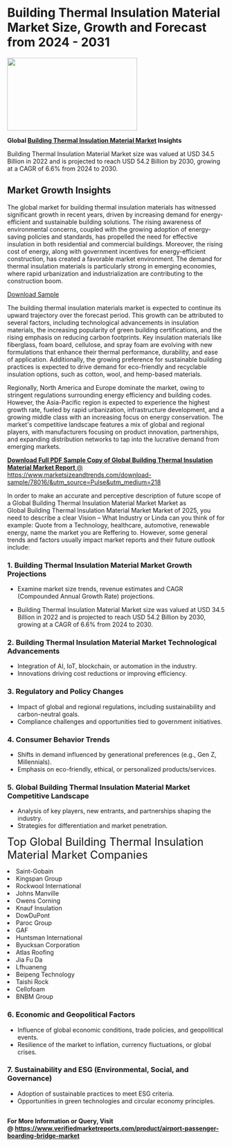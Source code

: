 <H1>Building Thermal Insulation Material Market Size, Growth and Forecast from 2024 - 2031</H1><img class="aligncenter size-medium wp-image-584254" src="https://thirdeyenews.in/wp-content/uploads/2024/09/Global-Market-Research-300x168.jpeg" alt="" width="300" height="168" /><p><strong>Global&nbsp;<a href="https://www.marketsizeandtrends.com/download-sample/78016/&amp;utm_source=Pulse&amp;utm_medium=218">Building Thermal Insulation Material Market</a> Insights</strong></p><p>Building Thermal Insulation Material Market size was valued at USD 34.5 Billion in 2022 and is projected to reach USD 54.2 Billion by 2030, growing at a CAGR of 6.6% from 2024 to 2030.</p><p><h2>Market Growth Insights</h2> <p>The global market for building thermal insulation materials has witnessed significant growth in recent years, driven by increasing demand for energy-efficient and sustainable building solutions. The rising awareness of environmental concerns, coupled with the growing adoption of energy-saving policies and standards, has propelled the need for effective insulation in both residential and commercial buildings. Moreover, the rising cost of energy, along with government incentives for energy-efficient construction, has created a favorable market environment. The demand for thermal insulation materials is particularly strong in emerging economies, where rapid urbanization and industrialization are contributing to the construction boom.</p> <p><a href="#">Download Sample</a></p> <p>The building thermal insulation materials market is expected to continue its upward trajectory over the forecast period. This growth can be attributed to several factors, including technological advancements in insulation materials, the increasing popularity of green building certifications, and the rising emphasis on reducing carbon footprints. Key insulation materials like fiberglass, foam board, cellulose, and spray foam are evolving with new formulations that enhance their thermal performance, durability, and ease of application. Additionally, the growing preference for sustainable building practices is expected to drive demand for eco-friendly and recyclable insulation options, such as cotton, wool, and hemp-based materials.</p> <p>Regionally, North America and Europe dominate the market, owing to stringent regulations surrounding energy efficiency and building codes. However, the Asia-Pacific region is expected to experience the highest growth rate, fueled by rapid urbanization, infrastructure development, and a growing middle class with an increasing focus on energy conservation. The market's competitive landscape features a mix of global and regional players, with manufacturers focusing on product innovation, partnerships, and expanding distribution networks to tap into the lucrative demand from emerging markets.</p> <p><a href="#"></p><p><span class=""><strong>Download Full PDF Sample Copy of Global Building Thermal Insulation Material Market Report</strong> @ <a href="https://www.marketsizeandtrends.com/download-sample/78016/&amp;utm_source=Pulse&amp;utm_medium=218" target="_blank">https://www.marketsizeandtrends.com/download-sample/78016/&amp;utm_source=Pulse&amp;utm_medium=218</a></span></p><p>In order to make an accurate and perceptive description of future scope of a Global&nbsp;Building Thermal Insulation Material Market Market as Global&nbsp;Building Thermal Insulation Material Market Market of 2025, you need to describe a clear Vision &ndash; What Industry or Linda can you think of for example: Quote from a Technology, healthcare, automotive, renewable energy, name the market you are Reffering to. However, some general trends and factors usually impact market reports and their future outlook include:</p><h3>1.&nbsp;<strong>Building Thermal Insulation Material Market Growth Projections</strong></h3><ul><li>Examine market size trends, revenue estimates and CAGR (Compounded Annual Growth Rate) projections.</li><li><p>Building Thermal Insulation Material Market size was valued at USD 34.5 Billion in 2022 and is projected to reach USD 54.2 Billion by 2030, growing at a CAGR of 6.6% from 2024 to 2030.</p></li></ul><h3>2.&nbsp;<strong>Building Thermal Insulation Material Market Technological Advancements</strong></h3><ul><li>Integration of AI, IoT, blockchain, or automation in the industry.</li><li>Innovations driving cost reductions or improving efficiency.</li></ul><h3>3.&nbsp;<strong>Regulatory and Policy Changes</strong></h3><ul><li>Impact of global and regional regulations, including sustainability and carbon-neutral goals.</li><li>Compliance challenges and opportunities tied to government initiatives.</li></ul><h3>4.&nbsp;<strong>Consumer Behavior Trends</strong></h3><ul><li>Shifts in demand influenced by generational preferences (e.g., Gen Z, Millennials).</li><li>Emphasis on eco-friendly, ethical, or personalized products/services.</li></ul><h3>5.&nbsp;<strong>Global Building Thermal Insulation Material Market Competitive Landscape</strong></h3><ul><li>Analysis of key players, new entrants, and partnerships shaping the industry.</li><li>Strategies for differentiation and market penetration.</li></ul><p data-pm-slice="1 1 []"><span style="color: inherit; font-family: inherit; font-size: 25px;">Top Global Building Thermal Insulation Material Market Companies</span></p><div class="" data-test-id=""><p><li>Saint-Gobain</li><li> Kingspan Group</li><li> Rockwool International</li><li> Johns Manville</li><li> Owens Corning</li><li> Knauf Insulation</li><li> DowDuPont</li><li> Paroc Group</li><li> GAF</li><li> Huntsman International</li><li> Byucksan Corporation</li><li> Atlas Roofing</li><li> Jia Fu Da</li><li> Lfhuaneng</li><li> Beipeng Technology</li><li> Taishi Rock</li><li> Cellofoam</li><li> BNBM Group</li></p></div><h3>6.&nbsp;<strong>Economic and Geopolitical Factors</strong></h3><ul><li>Influence of global economic conditions, trade policies, and geopolitical events.</li><li>Resilience of the market to inflation, currency fluctuations, or global crises.</li></ul><h3>7.&nbsp;<strong>Sustainability and ESG (Environmental, Social, and Governance)</strong></h3><ul><li>Adoption of sustainable practices to meet ESG criteria.</li><li>Opportunities in green technologies and circular economy principles.</li></ul><h2><strong style="font-size: 14px;">For More Information or Query, Visit @&nbsp;</strong><a style="background-color: #ffffff; font-size: 14px;" href="https://www.marketsizeandtrends.com/report/building-thermal-insulation-material-market/" target="_blank">https://www.verifiedmarketreports.com/product/airport-passenger-boarding-bridge-market</a></h2>
